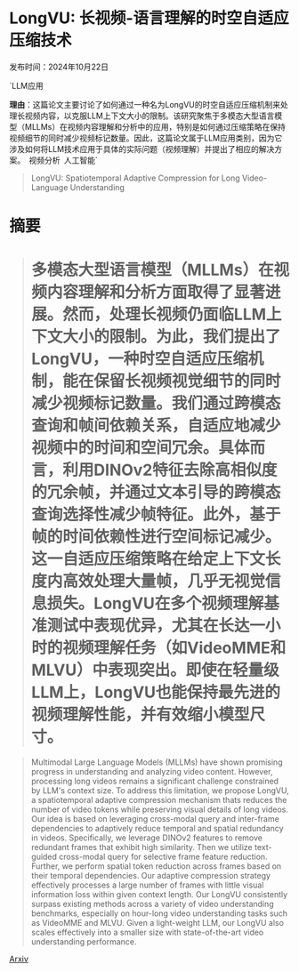 # LongVU: 长视频-语言理解的时空自适应压缩技术

发布时间：2024年10月22日

`LLM应用

**理由**：这篇论文主要讨论了如何通过一种名为LongVU的时空自适应压缩机制来处理长视频内容，以克服LLM上下文大小的限制。该研究聚焦于多模态大型语言模型（MLLMs）在视频内容理解和分析中的应用，特别是如何通过压缩策略在保持视频细节的同时减少视频标记数量。因此，这篇论文属于LLM应用类别，因为它涉及如何将LLM技术应用于具体的实际问题（视频理解）并提出了相应的解决方案。` `视频分析` `人工智能`

> LongVU: Spatiotemporal Adaptive Compression for Long Video-Language Understanding

# 摘要

> # 多模态大型语言模型（MLLMs）在视频内容理解和分析方面取得了显著进展。然而，处理长视频仍面临LLM上下文大小的限制。为此，我们提出了LongVU，一种时空自适应压缩机制，能在保留长视频视觉细节的同时减少视频标记数量。我们通过跨模态查询和帧间依赖关系，自适应地减少视频中的时间和空间冗余。具体而言，利用DINOv2特征去除高相似度的冗余帧，并通过文本引导的跨模态查询选择性减少帧特征。此外，基于帧的时间依赖性进行空间标记减少。这一自适应压缩策略在给定上下文长度内高效处理大量帧，几乎无视觉信息损失。LongVU在多个视频理解基准测试中表现优异，尤其在长达一小时的视频理解任务（如VideoMME和MLVU）中表现突出。即使在轻量级LLM上，LongVU也能保持最先进的视频理解性能，并有效缩小模型尺寸。

> Multimodal Large Language Models (MLLMs) have shown promising progress in understanding and analyzing video content. However, processing long videos remains a significant challenge constrained by LLM's context size. To address this limitation, we propose LongVU, a spatiotemporal adaptive compression mechanism thats reduces the number of video tokens while preserving visual details of long videos. Our idea is based on leveraging cross-modal query and inter-frame dependencies to adaptively reduce temporal and spatial redundancy in videos. Specifically, we leverage DINOv2 features to remove redundant frames that exhibit high similarity. Then we utilize text-guided cross-modal query for selective frame feature reduction. Further, we perform spatial token reduction across frames based on their temporal dependencies. Our adaptive compression strategy effectively processes a large number of frames with little visual information loss within given context length. Our LongVU consistently surpass existing methods across a variety of video understanding benchmarks, especially on hour-long video understanding tasks such as VideoMME and MLVU. Given a light-weight LLM, our LongVU also scales effectively into a smaller size with state-of-the-art video understanding performance.

[Arxiv](https://arxiv.org/abs/2410.17434)